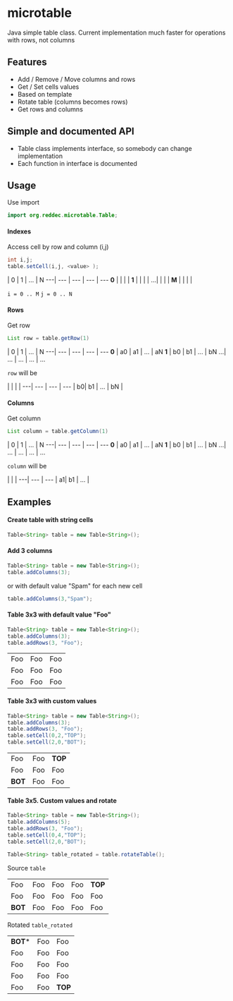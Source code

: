 microtable
==========

Java simple table class. 
Current implementation much faster for operations with rows, not columns

## Features 

- Add / Remove / Move columns and rows
- Get / Set cells values
- Based on template
- Rotate table (columns becomes rows)
- Get rows and columns

## Simple and documented API
- Table class implements interface, so somebody can change implementation
- Each function in interface is documented

## Usage
Use import
```java
import org.reddec.microtable.Table;
```

#### Indexes
Access cell by row and column (i,j)
```java
int i,j;
table.setCell(i,j, <value> );
```
   |  0  |  1  | ... | N
---| --- | --- | --- | ---
 **0** |     |     |     | 
 **1** |     |     |     |
    ...|     |     |     |
 **M** |     |     |     |

```i = 0 .. M```
```j = 0 .. N```

#### Rows
Get row

```java
List row = table.getRow(1)
```
   |  0  |  1  | ... | N
---| --- | --- | --- | ---
 **0** |  a0 |  a1 | ... | aN
 **1** |  b0 |  b1 | ... | bN
...| ... | ... | ... | ...

```row``` will be

   |     |     |     | 
---| --- | --- | --- |
 b0|  b1 | ... | bN  |
 
 
#### Columns 
Get column


```java
List column = table.getColumn(1)
```
   |  0  |  1  | ... | N
---| --- | --- | --- | ---
 **0** |  a0 |  a1 | ... | aN
 **1** |  b0 |  b1 | ... | bN
...| ... | ... | ... | ...

```column``` will be

   |     |     |
---| --- | --- |
 a1|  b1 | ... |


## Examples

#### Create table with string cells
```java
Table<String> table = new Table<String>();
```
#### Add 3 columns
```java
Table<String> table = new Table<String>();
table.addColumns(3);
```
or with default value "Spam" for each new cell
```java
table.addColumns(3,"Spam");
```

#### Table 3x3 with default value "Foo"
```java
Table<String> table = new Table<String>();
table.addColumns(3);
table.addRows(3, "Foo");
```
|     |     |     |
| --- | --- | --- |
| Foo | Foo | Foo |
| Foo | Foo | Foo |
| Foo | Foo | Foo |

#### Table 3x3 with custom values
```java
Table<String> table = new Table<String>();
table.addColumns(3);
table.addRows(3, "Foo");
table.setCell(0,2,"TOP");
table.setCell(2,0,"BOT");
```
|     |     |     |
| --- | --- | --- |
| Foo | Foo | **TOP** |
| Foo | Foo | Foo |
| **BOT** | Foo | Foo |

#### Table 3x5. Custom values and rotate
```java
Table<String> table = new Table<String>();
table.addColumns(5);
table.addRows(3, "Foo");
table.setCell(0,4,"TOP");
table.setCell(2,0,"BOT");

Table<String> table_rotated = table.rotateTable();
```
Source ```table```

|         |     |     |     |         |
| ------- | --- | --- | --- | ------- |
| Foo     | Foo | Foo | Foo | **TOP** |
| Foo     | Foo | Foo | Foo | Foo     |
| **BOT** | Foo | Foo | Foo | Foo     | 


Rotated ```table_rotated```

|          |     |         |
| -------- | --- | ------- |
| **BOT*** | Foo | Foo     |
| Foo      | Foo | Foo     |
| Foo      | Foo | Foo     |
| Foo      | Foo | Foo     |
| Foo      | Foo | **TOP** |

